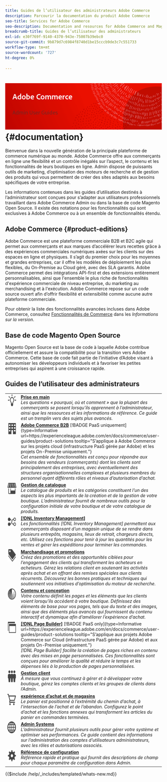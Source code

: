 ```yaml
---
title: Guides de l’utilisateur des administrateurs Adobe Commerce
description: Parcourir la documentation du produit Adobe Commerce
seo-title: Services for Adobe Commerce
seo-description: Documentation and resources for Adobe Commerce and Magento Open Source users working in the Admin.
breadcrumb-title: Guides de l’utilisateur des administrateurs
exl-id: e30f769f-9140-4370-943e-75007b39ebc0
source-git-commit: 9b879d7c6984f8740d1be15cccb9de3c7c551733
workflow-type: tm+mt
source-wordcount: '727'
ht-degree: 0%

---
```


# &#x200B;<!-- use banner as heading -->![Documentation destinée aux administrateurs](./assets/banner-user-home.png) {#documentation}

Bienvenue dans la nouvelle génération de la principale plateforme de commerce numérique au monde. Adobe Commerce offre aux commerçants en ligne une flexibilité et un contrôle inégalés sur l’aspect, le contenu et les fonctionnalités de leurs boutiques en ligne. Admin dispose de puissants outils de marketing, d’optimisation des moteurs de recherche et de gestion des produits qui vous permettent de créer des sites adaptés aux besoins spécifiques de votre entreprise.

Les informations contenues dans les guides d’utilisation destinés à l’administrateur sont conçues pour s’adapter aux utilisateurs professionnels travaillant dans Adobe Commerce Admin ou dans la base de code Magento Open Source. Il existe des notations pour les fonctionnalités qui sont exclusives à Adobe Commerce ou à un ensemble de fonctionnalités étendu.

## Adobe Commerce {#product-editions}

Adobe Commerce est une plateforme commerciale B2B et B2C agile qui permet aux commerçants et aux marques d’accélérer leurs recettes grâce à des expériences commerciales numériques axées sur les clients sur des espaces en ligne et physiques. Il s’agit du premier choix pour les moyennes et grandes entreprises, car il offre les modèles de déploiement les plus flexibles, du On-Premise au Cloud géré, avec des SLA garantis. Adobe Commerce permet des intégrations API-first et des extensions entièrement personnalisables, ainsi que l&#39;ensemble le plus riche de fonctionnalités d&#39;expérience commerciale de niveau entreprise, du marketing au merchandising et à l&#39;exécution. Adobe Commerce repose sur un code source ouvert afin d’offrir flexibilité et extensibilité comme aucune autre plateforme commerciale.

Pour obtenir la liste des fonctionnalités avancées incluses dans Adobe Commerce, consultez [Fonctionnalités de Commerce](https://experienceleague.adobe.com/docs/commerce-operations/release/features.html?lang=en) dans les _Informations sur la version_.

## Base de code Magento Open Source

Magento Open Source est la base de code à laquelle Adobe contribue officiellement et assure la compatibilité pour la transition vers Adobe Commerce. Cette base de code fait partie de l’initiative d’Adobe visant à autonomiser les développeurs individuels et à favoriser les petites entreprises qui aspirent à une croissance rapide.

## Guides de l’utilisateur des administrateurs

<table>
<tr>
   <td valign="top" width="60px">
       <img alt="Prise en main" src="./assets/icon-lightbulb.svg" width="40" height="40" /></td>
   <td valign="top">
   <a href="https://experienceleague.adobe.com/docs/commerce-admin/start/guide-overview.html"><strong>Prise en main</strong></a>
    <div>
    <em> Les questions « pourquoi, où et comment » que la plupart des commerçants se posent lorsqu’ils apprennent à l’administrateur, ainsi que les ressources et les informations de référence. Ce guide est un tremplin vers des sujets plus avancés.</em>
    <br> </div>
  </td>
  </tr>
<tr>
  <td valign="top">
      <img alt="Adobe Commerce B2B" src="./assets/icon-building.svg" width="40" height="40"/></td>
   <td valign="top"><a href="https://experienceleague.adobe.com/docs/commerce-admin/b2b/guide-overview.html"><strong>Adobe Commerce B2B</strong></a> [!BADGE PaaS uniquement]{type=Informative url=https://experienceleague.adobe.com/en/docs/commerce/user-guides/product-solutions tooltip="S’applique à Adobe Commerce sur les projets cloud (infrastructure PaaS gérée par Adobe) et les projets On-Premise uniquement."}
    <div><em>Cet ensemble de fonctionnalités est conçu pour répondre aux besoins des vendeurs (commerçants) dont les clients sont principalement des entreprises, avec éventuellement des structures organisationnelles complexes et plusieurs membres du personnel ayant différents rôles et niveaux d’autorisation d’achat.</em>
    <br></div>
  </td>
</tr>
<tr>
  <td valign="top">
    <img alt="Gestion des catalogues" src="./assets/icon-shop.svg" width="40" height="40"/></td>
   <td valign="top"><a href="https://experienceleague.adobe.com/docs/commerce-admin/catalog/guide-overview.html"><strong>Gestion de catalogue</strong></a>
    <div><em>Le catalogue de produits et les catégories constituent l’un des aspects les plus importants de la création et de la gestion de votre boutique. L’administrateur fournit de nombreux outils pour la configuration initiale de votre boutique et de votre catalogue de produits.</em>
    <br></div>
  </td>
    </tr>
<tr>
    <td valign="top">
       <img alt="Inventory management" src="./assets/icon-transfer.svg" width="40" height="40"/></td>
   <td valign="top"><a href="https://experienceleague.adobe.com/docs/commerce-admin/inventory/guide-overview.html"> <strong>[!DNL Inventory Management]</strong></a>
    <div><em>Les fonctionnalités [!DNL Inventory Management] permettent aux commerçants disposant d’un magasin unique de se rendre dans plusieurs entrepôts, magasins, lieux de retrait, chargeurs directs, etc. Utilisez ces fonctions pour tenir à jour les quantités pour les ventes et gérer les expéditions pour terminer les commandes. </em></div>
  </td>
</tr>
<tr>
    <td valign="top">
       <img alt="Marchandisage et promotions" src="./assets/icon-labels.svg" width="40" height="40"/></td>
   <td valign="top"><a href="https://experienceleague.adobe.com/docs/commerce-admin/marketing/guide-overview.html"> <strong>Marchandisage et promotions</strong></a>
    <div><em>Créez des promotions et des opportunités ciblées pour l’engagement des clients qui transforment les acheteurs en acheteurs. Gérez les relations client en soutenant les activités après achat et en offrant des remises spéciales aux clients récurrents. Découvrez les bonnes pratiques et techniques qui soutiennent vos initiatives d’optimisation du moteur de recherche.</em></div>
  </td>
</tr>
<tr>
    <td valign="top">
       <img alt="Contenu et conception" src="./assets/icon-color-wheel.svg" width="40" height="40"/></td>
   <td valign="top"><a href="https://experienceleague.adobe.com/docs/commerce-admin/content-design/guide-overview.html"> <strong>Contenu et conception</strong></a>
    <div><em> Votre contenu définit les pages et les éléments que les clients voient lorsqu’ils accèdent à votre boutique. Définissez des éléments de base pour vos pages, tels que du texte et des images, ainsi que des éléments plus avancés qui fournissent du contenu interactif et dynamique afin d’améliorer l’expérience d’achat.</em></div>
  </td>
</tr>
<tr>
    <td valign="top">
       <img alt="Page Builder" src="./assets/icon-web-pages.svg" width="40" height="40"/></td>
   <td valign="top"><a href="https://experienceleague.adobe.com/docs/commerce-admin/page-builder/guide-overview.html"> <strong>[!DNL Page Builder]</strong></a> [!BADGE PaaS only]{type=Informative url=https://experienceleague.adobe.com/en/docs/commerce/user-guides/product-solutions tooltip="S’applique aux projets Adobe Commerce sur Cloud (infrastructure PaaS gérée par Adobe) et aux projets On-Premise uniquement."}
    <div><em>[!DNL Page Builder] facilite la création de pages riches en contenu avec des mises en page personnalisées. Ces fonctionnalités sont conçues pour améliorer la qualité et réduire le temps et les dépenses liés à la production de pages personnalisées.</em></div>
  </td>
</tr>
<tr>
    <td valign="top">
       <img alt="Gestion des clients" src="./assets/icon-demographic.svg" width="40" height="40"/></td>
   <td valign="top"><a href="https://experienceleague.adobe.com/docs/commerce-admin/customers/guide-overview.html"> <strong>Gestion client</strong></a>
    <div><em>À mesure que vous continuez à gérer et à développer votre boutique, gérez les comptes clients et les groupes de clients dans l’Admin.</em></div>
  </td>
</tr>
<tr>
    <td valign="top">
       <img alt="Expérience d’achat et de magasins" src="./assets/icon-shopping-cart.svg" width="40" height="40"/></td>
   <td valign="top"><a href="https://experienceleague.adobe.com/docs/commerce-admin/stores-sales/guide-overview.html"> <strong>expérience d’achat et de magasins</strong></a>
    <div><em>Le panier est positionné à l’extrémité du chemin d’achat, à l’intersection de l’achat et de l’abandon. Configurez le point d’achat et les fonctions annexes qui transforment les articles du panier en commandes terminées.</em></div>
  </td>
</tr>
<tr>
    <td valign="top">
       <img alt="Systèmes d’administration" src="./assets/icon-globe-grid.svg" width="40" height="40"/></td>
   <td valign="top"><a href="https://experienceleague.adobe.com/docs/commerce-admin/systems/guide-overview.html"> <strong>Admin Systems</strong></a>
    <div><em>L’administrateur fournit plusieurs outils pour gérer votre système et optimiser ses performances. Ce guide contient des informations sur l’administration des comptes d’utilisateurs administrateurs, avec les rôles et autorisations associés.</em></div>
  </td>
</tr>
<tr>
    <td valign="top">
       <img alt="Référence de configuration" src="./assets/icon-settings.svg" width="40" height="40"/></td>
   <td valign="top"><a href="https://experienceleague.adobe.com/docs/commerce-admin/config/guide-overview.html"> <strong>Référence de configuration</strong></a>
    <div><em>Référence rapide et pratique qui fournit des descriptions de champ pour chaque paramètre de configuration dans Admin.</em></div>
  </td>
</tr>
</table>

{{$include /help/_includes/templated/whats-new.md}}

<!-- Last updated from includes: 2025-09-12 21:57:58 -->
